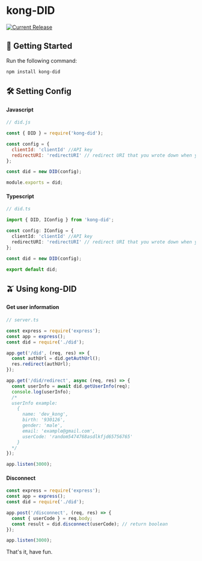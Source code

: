 # kong-DID

<a href="https://www.npmjs.com/package/kong-did">
  <img src="https://img.shields.io/npm/v/kong-did.svg" alt="Current Release" />
</a>

## 🚀 Getting Started

Run the following command:

```sh
npm install kong-did
```

## 🛠 Setting Config

#### Javascript

```js
// did.js

const { DID } = require('kong-did');

const config = {
  clientId: 'clientId' //API key
  redirectURI: 'redirectURI' // redirect URI that you wrote down when you apply application from DID site
};

const did = new DID(config);

module.exports = did;
```

#### Typescript

```ts
// did.ts

import { DID, IConfig } from 'kong-did';

const config: IConfig = {
  clientId: 'clientId' //API key
  redirectURI: 'redirectURI' // redirect URI that you wrote down when you apply application from DID site
};

const did = new DID(config);

export default did;
```

## 🫒 Using kong-DID

#### Get user information

```ts
// server.ts

const express = require('express');
const app = express();
const did = require('./did');

app.get('/did', (req, res) => {
  const authUrl = did.getAuthUrl();
  res.redirect(authUrl);
});

app.get('/did/redirect', async (req, res) => {
  const userInfo = await did.getUserInfo(req);
  console.log(userInfo);
  /* 
  userInfo example:
    {
      name: 'dev_kong',
      birth: '930126',
      gender: 'male',
      email: 'example@gmail.com',
      userCode: 'random5474768asdlkfjd65756765'
    }
  */
});

app.listen(3000);
```

#### Disconnect

```ts
const express = require('express');
const app = express();
const did = require('./did');

app.post('/disconnect', (req, res) => {
  const { userCode } = req.body;
  const result = did.disconnect(userCode); // return boolean
});

app.listen(3000);
```

That's it, have fun.
